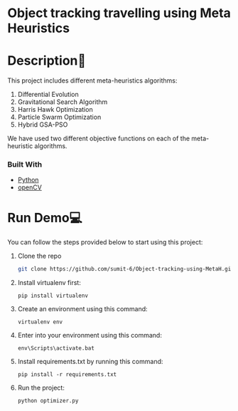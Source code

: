 # Object tracking travelling using Meta Heuristics

# Description🧠
This project includes different meta-heuristics algorithms:
1. Differential Evolution
2. Gravitational Search Algorithm
3. Harris Hawk Optimization
4. Particle Swarm Optimization
5. Hybrid GSA-PSO

We have used two different objective functions on each of the meta-heuristic algorithms.

### Built With

* [Python](https://www.python.org/)
* [openCV](https://opencv.org/)

# Run Demo💻
You can follow the steps provided below to start using this project:
1. Clone the repo
   ```sh
   git clone https://github.com/sumit-6/Object-tracking-using-MetaH.git
   ```
2. Install virtualenv first:
   ```
   pip install virtualenv
   ```
3. Create an environment using this command:
   ```
   virtualenv env
   ```
4. Enter into your environment using this command:
   ```
   env\Scripts\activate.bat
   ```
5. Install requirements.txt by running this command:
   ```
   pip install -r requirements.txt
   ```
6. Run the project:
   ```
   python optimizer.py
   ```

